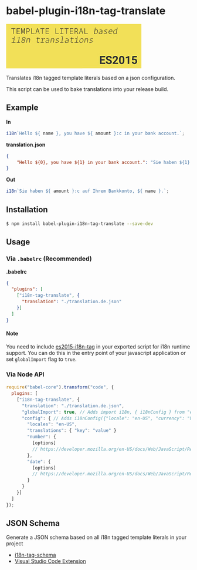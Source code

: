 # babel-plugin-i18n-tag-translate
![](images/vscode-18n-tag-schema-icon-big.jpg)

Translates i18n tagged template literals based on a json configuration.

This script can be used to bake translations into your release build.

## Example

**In**

```js
i18n`Hello ${ name }, you have ${ amount }:c in your bank account.`;
```

**translation.json**
```json
{
    "Hello ${0}, you have ${1} in your bank account.": "Sie haben ${1} auf Ihrem Bankkonto, ${0}."
}
```

**Out**

```js
i18n`Sie haben ${ amount }:c auf Ihrem Bankkonto, ${ name }.`;
```

## Installation

```sh
$ npm install babel-plugin-i18n-tag-translate --save-dev
```

## Usage

### Via `.babelrc` (Recommended)

**.babelrc**

```json
{
  "plugins": [
    ["i18n-tag-translate", {
      "translation": "./translation.de.json"  
    }]
  ]
}
```

#### Note
You need to include [es2015-i18n-tag](https://github.com/skolmer/es2015-i18n-tag) in your exported script for i18n runtime support. 
You can do this in the entry point of your javascript application or set `globalImport` flag to `true`.


### Via Node API

```javascript
require("babel-core").transform("code", {
  plugins: [
    ["i18n-tag-translate", {
      "translation": "./translation.de.json",
      "globalImport": true, // Adds import i18n, { i18nConfig } from "es2015-i18n-tag"; to the output
      "config": { // Adds i18nConfig({"locale": "en-US", "currency": "USD", "number": { ... }, "date": { ... }}); to the output
        "locales": "en-US",
        "translations": { "key": "value" }
        "number": { 
          [options]
          // https://developer.mozilla.org/en-US/docs/Web/JavaScript/Reference/Global_Objects/NumberFormat#Parameters
        },
        "date": { 
          [options]
          // https://developer.mozilla.org/en-US/docs/Web/JavaScript/Reference/Global_Objects/DateTimeFormat#Parameters
        }
      }
    }]
  ]
});
```

## JSON Schema

Generate a JSON schema based on all i18n tagged template literals in your project

* [i18n-tag-schema](https://github.com/skolmer/i18n-tag-schema)
* [Visual Studio Code Extension](https://github.com/skolmer/vscode-i18n-tag-schema)
